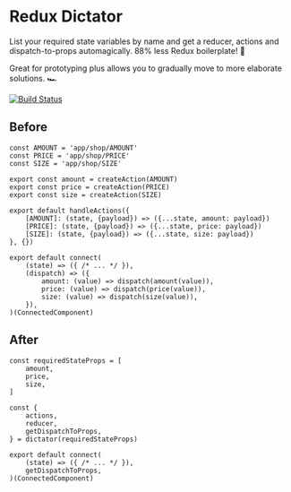 # Redux Dictator

List your required state variables by name and get a reducer, actions
and dispatch-to-props automagically. 88% less Redux boilerplate! 🎉

Great for prototyping plus allows you to gradually move to more elaborate solutions. 🏎

[![Build Status](https://travis-ci.org/thekarel/redux-dictator.svg?branch=master)](https://travis-ci.org/thekarel/redux-dictator)

## Before

```
const AMOUNT = 'app/shop/AMOUNT'
const PRICE = 'app/shop/PRICE'
const SIZE = 'app/shop/SIZE'

export const amount = createAction(AMOUNT)
export const price = createAction(PRICE)
export const size = createAction(SIZE)

export default handleActions({
    [AMOUNT]: (state, {payload}) => ({...state, amount: payload})
    [PRICE]: (state, {payload}) => ({...state, price: payload})
    [SIZE]: (state, {payload}) => ({...state, size: payload})
}, {})
```

```
export default connect(
    (state) => ({ /* ... */ }),
    (dispatch) => ({
        amount: (value) => dispatch(amount(value)),
        price: (value) => dispatch(price(value)),
        size: (value) => dispatch(size(value)),
    }),
)(ConnectedComponent)
```

## After

```
const requiredStateProps = [
    amount,
    price,
    size,
]

const {
    actions,
    reducer,
    getDispatchToProps,
} = dictator(requiredStateProps)
```

```
export default connect(
    (state) => ({ /* ... */ }),
    getDispatchToProps,
)(ConnectedComponent)
```

